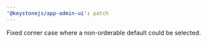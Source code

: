 ```yaml
---
'@keystonejs/app-admin-ui': patch
---
```


Fixed corner case where a non-orderable default could be selected.
